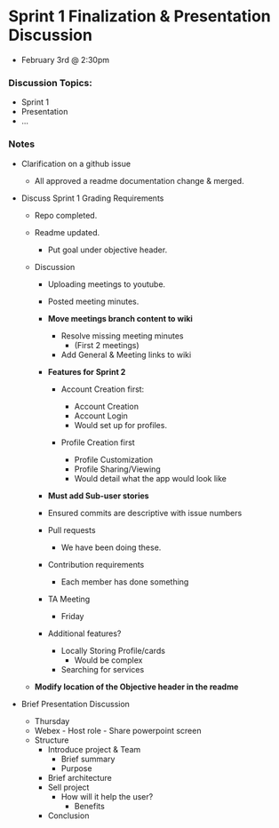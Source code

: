 # Sprint 1 Finalization & Presentation Discussion 
* February 3rd @ 2:30pm

### Discussion Topics:
* Sprint 1
* Presentation
* ...


### Notes
* Clarification on a github issue
	* All approved a readme documentation change & merged.

* Discuss Sprint 1 Grading Requirements
	* Repo completed.
	* Readme updated.
		* Put goal under objective header.
	* Discussion
		* Uploading meetings to youtube.
		* Posted meeting minutes.
		* **Move meetings branch content to wiki**
			* Resolve missing meeting minutes
				* (First 2 meetings)
			* Add General & Meeting links to wiki
		* **Features for Sprint 2**
			* Account Creation first:
				* Account Creation
				* Account Login
				* Would set up for profiles.

			* Profile Creation first
				* Profile Customization
				* Profile Sharing/Viewing
				* Would detail what the app would look like
				
		* **Must add Sub-user stories**
		* Ensured commits are descriptive with issue numbers
		* Pull requests
			* We have been doing these.
		* Contribution requirements
			* Each member has done something
		* TA Meeting
			* Friday
		* Additional features?
			* Locally Storing Profile/cards
				* Would be complex
			* Searching for services

	* **Modify location of the Objective header in the readme**

* Brief Presentation Discussion
	* Thursday
	* Webex - Host role - Share powerpoint screen
	* Structure
		* Introduce project & Team
			* Brief summary
			* Purpose
		* Brief architecture
		* Sell project
			* How will it help the user?
				* Benefits
		* Conclusion